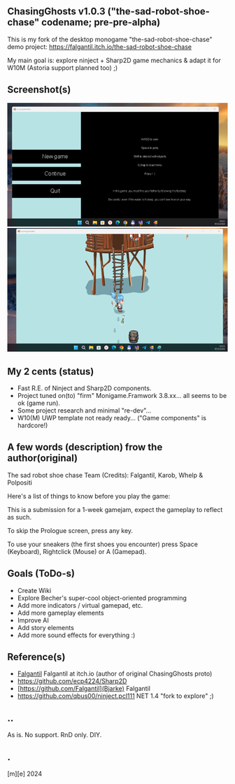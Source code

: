 ## ChasingGhosts v1.0.3 ("the-sad-robot-shoe-chase" codename; pre-pre-alpha)


This is my fork of the desktop monogame "the-sad-robot-shoe-chase" demo project:
https://falgantil.itch.io/the-sad-robot-shoe-chase

My main goal is: explore ninject + Sharp2D game mechanics & adapt it for W10M (Astoria support planned too) ;)

## Screenshot(s)

![](Images/shot01.png)
![](Images/shot02.png)


## My 2 cents (status)
- Fast R.E. of Ninject and Sharp2D components. 
- Project tuned on(to) "firm" Monigame.Framwork 3.8.xx... all seems to be ok (game run).
- Some project research and minimal "re-dev"...
- W10(M) UWP template not ready ready... ("Game components" is hardcore!)

## A few words (description) frow the author(original)

The sad robot shoe chase
Team (Credits): Falgantil, Karob, Whelp & Polpositi

Here's a list of things to know before you play the game:

This is a submission for a 1-week gamejam, expect the gameplay to reflect as such.


To skip the Prologue screen, press any key.

To use your sneakers (the first shoes you encounter) press Space (Keyboard), Rightclick (Mouse) or A (Gamepad).


## Goals (ToDo-s)
- Create Wiki
- Explore Becher's super-cool object-oriented programming
- Add more indicators / virtual gamepad, etc.
- Add more gameplay elements
- Improve AI
- Add story elements
- Add more sound effects for everything :)

## Reference(s)
- [Falgantil](https://falgantil.itch.io/) Falgantil at itch.io (author of original ChasingGhosts proto)
- https://github.com/ecp4224/Sharp2D
- [https://github.com/Falgantil](Bjarke) Falgantil
- https://github.com/qbus00/ninject.pcl111  NET 1.4 "fork to explore" ;) 

## ..
As is. No support. RnD only. DIY.

## .
[m][e] 2024


